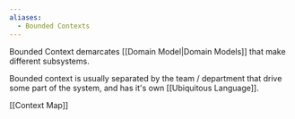 ```yaml
---
aliases:
  - Bounded Contexts
---
```

Bounded Context demarcates [[Domain Model|Domain Models]] that make different subsystems.

Bounded context is usually separated by the team / department that drive some part of the system, and has it's own [[Ubiquitous Language]].

[[Context Map]]
